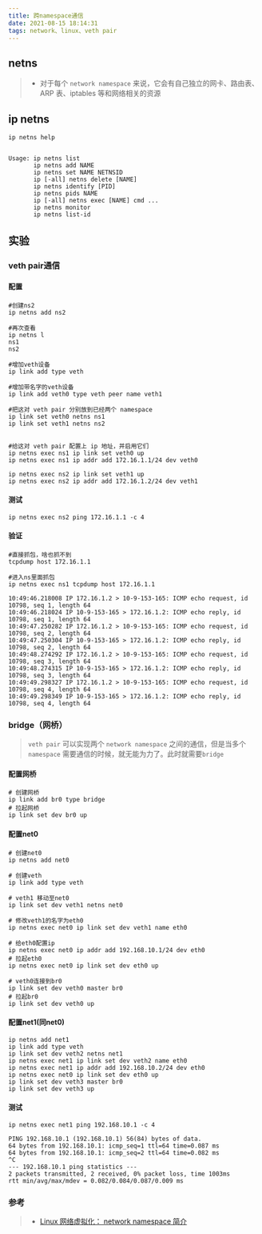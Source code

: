 ```yaml
---
title: 跨namespace通信
date: 2021-08-15 18:14:31
tags: network、linux、veth pair
---
```


## netns
> - 对于每个 `network namespace` 来说，它会有自己独立的网卡、路由表、ARP 表、iptables 等和网络相关的资源

## ip netns
```
ip netns help


Usage: ip netns list
       ip netns add NAME
       ip netns set NAME NETNSID
       ip [-all] netns delete [NAME]
       ip netns identify [PID]
       ip netns pids NAME
       ip [-all] netns exec [NAME] cmd ...
       ip netns monitor
       ip netns list-id
```

## 实验

### veth pair通信

#### 配置
```
#创建ns2
ip netns add ns2 

#再次查看
ip netns l
ns1
ns2

#增加veth设备
ip link add type veth 

#增加带名字的veth设备
ip link add veth0 type veth peer name veth1

#把这对 veth pair 分别放到已经两个 namespace
ip link set veth0 netns ns1
ip link set veth1 netns ns2


#给这对 veth pair 配置上 ip 地址，并启用它们
ip netns exec ns1 ip link set veth0 up
ip netns exec ns1 ip addr add 172.16.1.1/24 dev veth0

ip netns exec ns2 ip link set veth1 up
ip netns exec ns2 ip addr add 172.16.1.2/24 dev veth1
```

#### 测试
```
ip netns exec ns2 ping 172.16.1.1 -c 4
```

#### 验证
```
#直接抓包，啥也抓不到
tcpdump host 172.16.1.1

#进入ns里面抓包
ip netns exec ns1 tcpdump host 172.16.1.1

10:49:46.218008 IP 172.16.1.2 > 10-9-153-165: ICMP echo request, id 10798, seq 1, length 64
10:49:46.218024 IP 10-9-153-165 > 172.16.1.2: ICMP echo reply, id 10798, seq 1, length 64
10:49:47.250282 IP 172.16.1.2 > 10-9-153-165: ICMP echo request, id 10798, seq 2, length 64
10:49:47.250304 IP 10-9-153-165 > 172.16.1.2: ICMP echo reply, id 10798, seq 2, length 64
10:49:48.274292 IP 172.16.1.2 > 10-9-153-165: ICMP echo request, id 10798, seq 3, length 64
10:49:48.274315 IP 10-9-153-165 > 172.16.1.2: ICMP echo reply, id 10798, seq 3, length 64
10:49:49.298327 IP 172.16.1.2 > 10-9-153-165: ICMP echo request, id 10798, seq 4, length 64
10:49:49.298349 IP 10-9-153-165 > 172.16.1.2: ICMP echo reply, id 10798, seq 4, length 64
```

### bridge（网桥）
> `veth pair` 可以实现两个 `network namespace` 之间的通信，但是当多个 `namespace` 需要通信的时候，就无能为力了。此时就需要`bridge`

#### 配置网桥
```
# 创建网桥
ip link add br0 type bridge
# 拉起网桥
ip link set dev br0 up

```

#### 配置net0
```
# 创建net0
ip netns add net0

# 创建veth
ip link add type veth

# veth1 移动至net0
ip link set dev veth1 netns net0

# 修改veth1的名字为eth0
ip netns exec net0 ip link set dev veth1 name eth0

# 给eth0配置ip
ip netns exec net0 ip addr add 192.168.10.1/24 dev eth0
# 拉起eth0
ip netns exec net0 ip link set dev eth0 up

# veth0连接到br0
ip link set dev veth0 master br0
# 拉起br0
ip link set dev veth0 up
```

#### 配置net1(同net0)
```
ip netns add net1
ip link add type veth
ip link set dev veth2 netns net1
ip netns exec net1 ip link set dev veth2 name eth0
ip netns exec net1 ip addr add 192.168.10.2/24 dev eth0
ip netns exec net0 ip link set dev eth0 up
ip link set dev veth3 master br0
ip link set dev veth3 up
```

#### 测试
```
ip netns exec net1 ping 192.168.10.1 -c 4

PING 192.168.10.1 (192.168.10.1) 56(84) bytes of data.
64 bytes from 192.168.10.1: icmp_seq=1 ttl=64 time=0.087 ms
64 bytes from 192.168.10.1: icmp_seq=2 ttl=64 time=0.082 ms
^C
--- 192.168.10.1 ping statistics ---
2 packets transmitted, 2 received, 0% packet loss, time 1003ms
rtt min/avg/max/mdev = 0.082/0.084/0.087/0.009 ms
```

### 参考
> - [Linux 网络虚拟化： network namespace 简介](https://cizixs.com/2017/02/10/network-virtualization-network-namespace/)